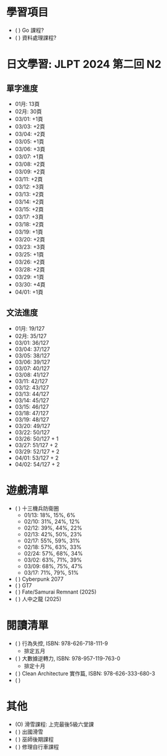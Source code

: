 
# 學習項目

- ( ) Go 課程?
- ( ) 資料處理課程?

# 日文學習: JLPT 2024 第二回 N2

## 單字進度

- 01月: 13頁
- 02月: 30頁
- 03/01: +1頁
- 03/03: +2頁
- 03/04: +2頁
- 03/05: +1頁
- 03/06: +3頁
- 03/07: +1頁
- 03/08: +2頁
- 03/09: +2頁
- 03/11: +2頁
- 03/12: +3頁
- 03/13: +2頁
- 03/14: +2頁
- 03/15: +2頁
- 03/17: +3頁
- 03/18: +2頁
- 03/19: +1頁
- 03/20: +2頁
- 03/23: +3頁
- 03/25: +1頁
- 03/26: +2頁
- 03/28: +2頁
- 03/29: +1頁
- 03/30: +4頁
- 04/01: +1頁

## 文法進度

- 01月: 19/127
- 02月: 35/127
- 03/01: 36/127
- 03/04: 37/127
- 03/05: 38/127
- 03/06: 39/127
- 03/07: 40/127
- 03/08: 41/127
- 03/11: 42/127
- 03/12: 43/127
- 03/13: 44/127
- 03/14: 45/127
- 03/15: 46/127
- 03/18: 47/127
- 03/19: 48/127
- 03/20: 49/127
- 03/22: 50/127
- 03/26: 50/127 + 1
- 03/27: 51/127 + 2
- 03/29: 52/127 + 2
- 04/01: 53/127 + 2
- 04/02: 54/127 + 2

# 遊戲清單

- ( ) 十三機兵防衛圈
  - 01/13: 18%, 15%, 6%
  - 02/10: 31%, 24%, 12%
  - 02/12: 39%, 44%, 22%
  - 02/13: 42%, 50%, 23%
  - 02/17: 55%, 59%, 31%
  - 02/18: 57%, 63%, 33%
  - 02/24: 57%, 68%, 34%
  - 03/02: 63%, 71%, 39%
  - 03/09: 68%, 75%, 47%
  - 03/17: 71%, 79%, 51%
- ( ) Cyberpunk 2077
- ( ) GT7
- ( ) Fate/Samurai Remnant (2025)
- ( ) 人中之龍 (2025)

# 閱讀清單

- ( ) 行為失控, ISBN: 978-626-718-111-9
  - 排定五月
- ( ) 大數據逆轉力, ISBN: 978-957-119-763-0
  - 排定十月
- ( ) Clean Architecture 實作篇, ISBN: 978-626-333-680-3
- ( )

# 其他

- (O) 滑雪課程: 上完最後5級六堂課
- ( ) 出國滑雪
- ( ) 巫師後期課程
- ( ) 修理自行車課程
